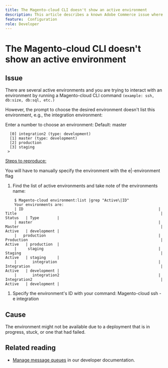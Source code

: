 ```yaml
---
title: The Magento-cloud CLI doesn't show an active environment
description: This article describes a known Adobe Commerce issue where the Magento-cloud CLI doesn't show an active environment. 
feature:  Configuration
role: Developer
---
```


# The Magento-cloud CLI doesn't show an active environment

## Issue

There are several active environments and you are trying to interact with an environment by running a Magento-cloud CLI command `(example: ssh, db:size, db:sql, etc.)`

However, the prompt to choose the desired environment doesn't list this environment, e.g., the integration environment:

Enter a number to choose an environment:
Default: master

```
  [0] integration2 (type: development)
  [1] master (type: development)
  [2] production
  [3] staging
 >
```

<u>Steps to reproduce:</u>

You will have to manually specify the environment with the e|-environment flag

1. Find the list of active environments and take note of the environments name:

```
    $ Magento-cloud environment:list |grep "Active\|ID"
    Your environments are:
    | ID                                                            | Title                                                                | Status   | Type        |
    | master                                                        | Master                                                               | Active   | development |
    |   production                                                  | Production                                                           | Active   | production  |
    |     staging                                                   | Staging                                                              | Active   | staging     |
    |       integration                                             | Integration                                                          | Active   | development |
    |       integration2                                            | Integration2                                                         | Active   | development |
```

1. Specify the environment's ID with your command:
Magento-cloud ssh -e integration

## Cause

The environment might not be available due to a deployment that is in progress, stuck, or one that had failed.

## Related reading

* [Manage message queues](https://devdocs.magento.com/guides/v2.4/config-guide/mq/manage-message-queues.html) in our developer documentation.
